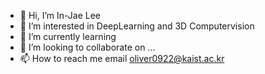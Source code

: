 - 👋 Hi, I’m In-Jae Lee
- 👀 I’m interested in DeepLearning and 3D Computervision 
- 🌱 I’m currently learning
- 💞️ I’m looking to collaborate on ...
- 📫 How to reach me email oliver0922@kaist.ac.kr

<!---
oliver0922/oliver0922 is a ✨ special ✨ repository because its `README.md` (this file) appears on your GitHub profile.
You can click the Preview link to take a look at your changes.
--->
